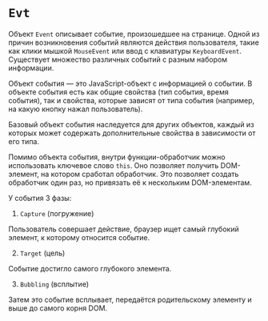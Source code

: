 # `Evt`

Объект `Event` описывает событие, произошедшее на странице. Одной из причин возникновения событий являются действия пользователя, такие как клики мышкой `MouseEvent` или ввод с клавиатуры `KeyboardEvent`. Существует множество различных событий с разным набором информации.

Объект события — это JavaScript-объект с информацией о событии. В объекте события есть как общие свойства (тип события, время события), так и свойства, которые зависят от типа события (например, на какую кнопку нажал пользователь).

Базовый объект события наследуется для других объектов, каждый из которых может содержать дополнительные свойства в зависимости от его типа.

Помимо объекта события, внутри функции-обработчик можно использовать ключевое слово `this`. Оно позволяет получить DOM-элемент, на котором сработал обработчик. Это позволяет создать обработчик один раз, но привязать её к нескольким DOM-элементам.

У события 3 фазы:

1. `Capture` (погружение)

Пользователь совершает действие, браузер ищет самый глубокий элемент, к которому относится событие.

2. `Target` (цель)

Событие достигло самого глубокого элемента.

3. `Bubbling` (всплытие)

Затем это событие всплывает, передаётся родительскому элементу и выше до самого корня DOM.
